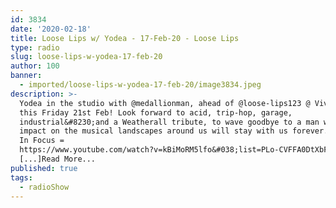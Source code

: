 ```yaml
---
id: 3834
date: '2020-02-18'
title: Loose Lips w/ Yodea - 17-Feb-20 - Loose Lips
type: radio
slug: loose-lips-w-yodea-17-feb-20
author: 100
banner:
  - imported/loose-lips-w-yodea-17-feb-20/image3834.jpeg
description: >-
  Yodea in the studio with @medallionman, ahead of @loose-lips123 @ Viva Dalston
  this Friday 21st Feb! Look forward to acid, trip-hop, garage,
  industrial&#8230;and a Weatherall tribute, to wave goodbye to a man whose
  impact on the musical landscapes around us will stay with us forever. Release
  In Focus =
  https://www.youtube.com/watch?v=kBiMoRM5lfo&#038;list=PLo-CVFFA0DtXbFVErQH0kKHYEvi07sfLK&#038;fbclid=IwAR04ZdWSs7h_T91PPgPUhMsBhk0KHt6P0TsG7gnDmX476JaOQT2oZeeBVeY
  [...]Read More...
published: true
tags:
  - radioShow
---
```

